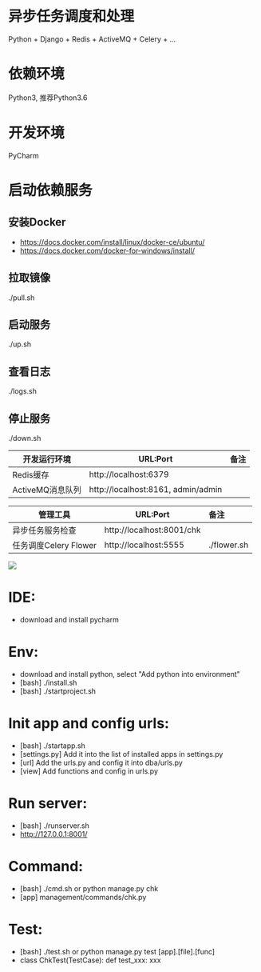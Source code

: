 # 异步任务调度和处理
Python + Django + Redis + ActiveMQ + Celery + ...

# 依赖环境
Python3, 推荐Python3.6

# 开发环境
PyCharm

# 启动依赖服务
## 安装Docker
- https://docs.docker.com/install/linux/docker-ce/ubuntu/
- https://docs.docker.com/docker-for-windows/install/

## 拉取镜像
./pull.sh

## 启动服务
./up.sh

## 查看日志
./logs.sh

## 停止服务
./down.sh

| 开发运行环境     | URL:Port                                |  备注              |
| ------------     | --------------------------------------  | :----------------- |
| Redis缓存        | http://localhost:6379                   | |
| ActiveMQ消息队列 | http://localhost:8161, admin/admin      | |

| 管理工具              | URL:Port                                |  备注              |
| ------------          | --------------------------------------  | :----------------- |
| 异步任务服务检查      | http://localhost:8001/chk               | |
| 任务调度Celery Flower | http://localhost:5555                   | ./flower.sh |

![](https://github.com/jextop/starter_service/blob/master/srv.png)

# IDE:
- download and install pycharm

# Env:
- download and install python, select "Add python into environment"
- [bash] ./install.sh
- [bash] ./startproject.sh

# Init app and config urls:
- [bash] ./startapp.sh
- [settings.py] Add it into the list of installed apps in settings.py
- [url] Add the urls.py and config it into dba/urls.py
- [view] Add functions and config in urls.py

# Run server:
- [bash] ./runserver.sh
- http://127.0.0.1:8001/

# Command:
- [bash] ./cmd.sh or python manage.py chk
- [app] management/commands/chk.py

# Test:
- [bash] ./test.sh or python manage.py test [app].[file].[func]
- class ChkTest(TestCase): def test_xxx: xxx
